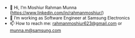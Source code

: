 - 👋 Hi, I’m Moshiur Rahman Munna (https://www.linkedin.com/in/rahmanmoshiur/)
- 👀 I’m working as Software Engineer at Samsung Electronics
- 📫 How to reach me: rahmanmoshiur623@gmail.com or munna.m@samsung.com

<!---
RahmanMoshiur00/RahmanMoshiur00 is a ✨ special ✨ repository because its `README.md` (this file) appears on your GitHub profile.
You can click the Preview link to take a look at your changes.
--->
